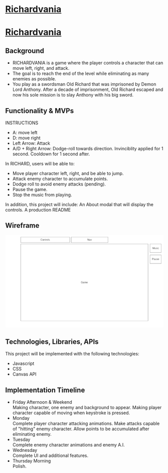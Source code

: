 # [Richardvania](https://ccy1563.github.io/Richardvania/)

# [Richardvania](https://github.com/ccy1563/Richardvania/blob/main/richardvania.gif)

## Background
* RICHARDVANIA is a game where the player controls a character that can move left, right, and attack.
* The goal is to reach the end of the level while eliminating as many enemies as possible.
* You play as a swordsman Old Richard that was imprisoned by Demon Lord Anthony. After a decade of imprisonment, Old Richard escaped and now his sole mission is to slay Anthony with his big sword.

## Functionality & MVPs
INSTRUCTIONS
* A: move left
* D: move right
* Left Arrow: Attack
* A/D + Right Arrow: Dodge-roll towards direction. Invinciblity applied for 1 second. Cooldown for 1 second after.

In RICHARD, users will be able to:
* Move player character left, right, and be able to jump.
* Attack enemy character to accumulate points.
* Dodge roll to avoid enemy attacks (pending).
* Pause the game.
* Stop the music from playing.

In addition, this project will include:
An About modal that will display the controls.
A production README

## Wireframe
![wireframe](wireframe.png)

## Technologies, Libraries, APIs
This project will be implemented with the following technologies:
* Javascript
* CSS
* Canvas API

## Implementation Timeline
* Friday Afternoon & Weekend\
Making character, one enemy and background to appear. Making player character capable of moving when keystroke is pressed.
* Monday\
Complete player character attacking animations. Make attacks capable of "hitting" enemy character. Allow points to be accumulated after eliminating enemy.
* Tuesday\
Complete enemy character animations and enemy A.I. 
* Wednesday\
Complete UI and additional features.
* Thursday Morning\
Polish.

